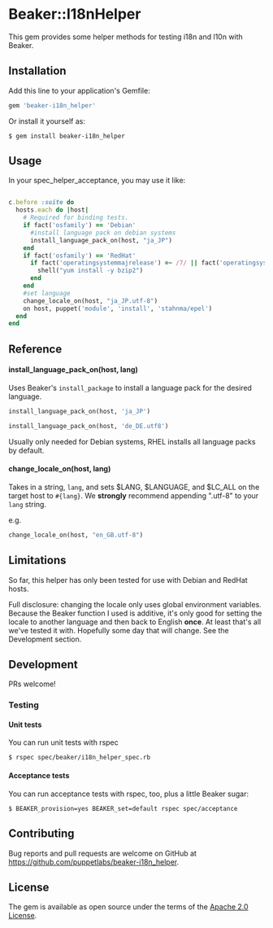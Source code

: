 # Beaker::I18nHelper

This gem provides some helper methods for testing i18n and l10n with Beaker.

## Installation

Add this line to your application's Gemfile:

```ruby
gem 'beaker-i18n_helper'
```

Or install it yourself as:

    $ gem install beaker-i18n_helper

## Usage

In your spec_helper_acceptance, you may use it like:

```ruby

c.before :suite do
  hosts.each do |host|
    # Required for binding tests.
    if fact('osfamily') == 'Debian'
      #install language pack on debian systems
      install_language_pack_on(host, "ja_JP")
    end
    if fact('osfamily') == 'RedHat'
      if fact('operatingsystemmajrelease') =~ /7/ || fact('operatingsystem') =~ /Fedora/
        shell("yum install -y bzip2")
      end
    end
    #set language
    change_locale_on(host, "ja_JP.utf-8")
    on host, puppet('module', 'install', 'stahnma/epel')
  end
end

```

## Reference

#### install_language_pack_on(host, lang)

Uses Beaker's `install_package` to install a language pack for the desired language.

```ruby
install_language_pack_on(host, 'ja_JP')
```

```ruby
install_language_pack_on(host, 'de_DE.utf8')
```
Usually only needed for Debian systems, RHEL installs all language packs by default.

#### change_locale_on(host, lang)

Takes in a string, `lang`, and sets $LANG, $LANGUAGE, and $LC_ALL on the target host to `#{lang}`. We **strongly** recommend appending ".utf-8" to your `lang` string.

e.g.

```ruby
change_locale_on(host, "en_GB.utf-8")
```

## Limitations

So far, this helper has only been tested for use with Debian and RedHat hosts.

Full disclosure: changing the locale only uses global environment variables. Because the Beaker function I used is additive, it's only good for setting the locale to another language and then back to English **once**. At least that's all we've tested it with. Hopefully some day that will change. See the Development section.

## Development

PRs welcome!

### Testing

#### Unit tests
You can run unit tests with rspec
```shell
$ rspec spec/beaker/i18n_helper_spec.rb
```

#### Acceptance tests
You can run acceptance tests with rspec, too, plus a little Beaker sugar:
```shell
$ BEAKER_provision=yes BEAKER_set=default rspec spec/acceptance
```

## Contributing

Bug reports and pull requests are welcome on GitHub at https://github.com/puppetlabs/beaker-i18n_helper.

## License

The gem is available as open source under the terms of the [Apache 2.0 License](http://www.apache.org/licenses/LICENSE-2.0).
